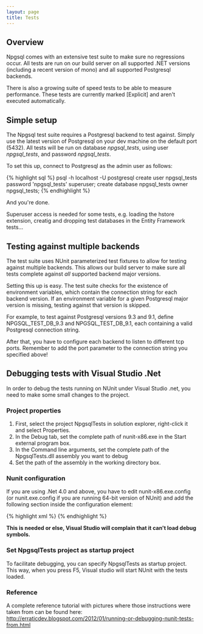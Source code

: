 ```yaml
---
layout: page
title: Tests
---
```


## Overview

Npgsql comes with an extensive test suite to make sure no regressions occur. All tests are run on our build server on all supported .NET versions (including a recent version of mono) and all supported Postgresql backends.

There is also a growing suite of speed tests to be able to measure performance. These tests are currently marked [Explicit] and aren't executed automatically.

## Simple setup

The Npgsql test suite requires a Postgresql backend to test against. Simply use the latest version of Postgresql on your dev machine on the default port (5432). All tests will be run on database *npgsql_tests*, using user *npgsql_tests*, and password *npgsql_tests*.

To set this up, connect to Postgresql as the admin user as follows:

{% highlight sql %}
psql -h localhost -U postgresql
<enter the admin password>
create user npgsql_tests password 'npgsql_tests' superuser;
create database npgsql_tests owner npgsql_tests;
{% endhighlight %}

And you're done.

Superuser access is needed for some tests, e.g. loading the hstore extension, creatig and dropping test databases in the Entity Framework tests...

## Testing against multiple backends

The test suite uses NUnit parameterized test fixtures to allow for testing against multiple backends. This allows our build server to make sure all tests complete against *all* supported backend major versions.

Setting this up is easy. The test suite checks for the existence of environment variables, which contain the connection string for each backend version. If an environment variable for a given Postgresql major version is missing, testing against that version is skipped.

For example, to test against Postgresql versions 9.3 and 9.1, define NPGSQL_TEST_DB_9.3 and NPGSQL_TEST_DB_9.1, each containing a valid Postgresql connection string.

After that, you have to configure each backend to listen to different tcp ports. Remember to add the port parameter to the connection string you specified above!

## Debugging tests with Visual Studio .Net 

In order to debug the tests running on NUnit under Visual Studio .net, you need to make some small changes to the project. 

### Project properties 

1. First, select the project NpgsqlTests in solution explorer, right-click it and select Properties. 
1. In the Debug tab, set the complete path of nunit-x86.exe in the Start external program box.
1. In the Command line arguments, set the complete path of the NpgsqlTests.dll assembly you want to debug
1. Set the path of the assembly in the working directory box.

### Nunit configuration

If you are using .Net 4.0 and above, you have to edit nunit-x86.exe.config  (or nunit.exe.config if you are running 64-bit version of NUnit) and add the following section inside the configuration element:

{% highlight xml %}
<startup>
    <supportedRuntime version="4.0" />
</startup>
{% endhighlight %}

**This is needed or else, Visual Studio will complain that it can't load debug symbols.**

### Set NpgsqlTests project as startup project

To facilitate debugging, you can specify NpgsqlTests as startup project. This way, when you press F5, Visual studio will start NUnit with the tests loaded.

### Reference

A complete reference tutorial with pictures where those instructions were taken from can be found here: http://erraticdev.blogspot.com/2012/01/running-or-debugging-nunit-tests-from.html
